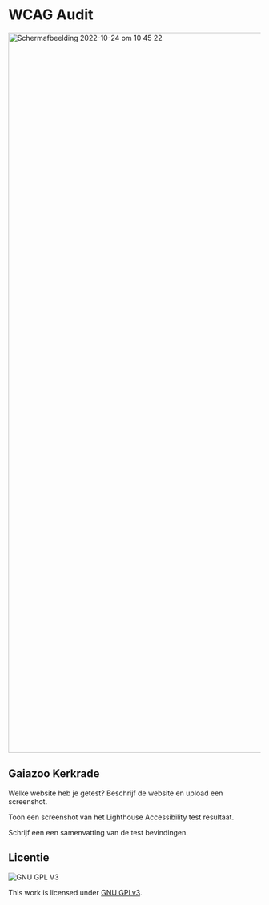 # WCAG Audit 

<img width="1440" alt="Schermafbeelding 2022-10-24 om 10 45 22" src="https://user-images.githubusercontent.com/89298385/200291802-9b105122-0603-4fbb-9b54-555e7f2964c8.png">

## Gaiazoo Kerkrade

Welke website heb je getest? Beschrijf de website en upload een screenshot. 

Toon een screenshot van het Lighthouse Accessibility test resultaat.

Schrijf een een samenvatting van de test bevindingen.


## Licentie

![GNU GPL V3](https://www.gnu.org/graphics/gplv3-127x51.png)

This work is licensed under [GNU GPLv3](./LICENSE).
